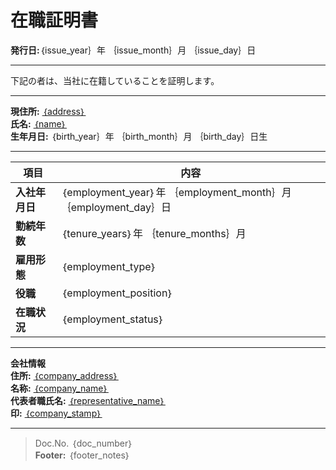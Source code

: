 # 在職証明書

**発行日:**｛issue_year｝年 ｛issue_month｝月 ｛issue_day｝日  

---

下記の者は、当社に在籍していることを証明します。

---

**現住所:** <u>｛address｝</u>  
**氏名:** <u>｛name｝</u>  
**生年月日:** ｛birth_year｝年 ｛birth_month｝月 ｛birth_day｝日生  

---

| **項目**        | **内容**                    |
|-----------------|-----------------------------|
| **入社年月日**  | ｛employment_year｝年 ｛employment_month｝月 ｛employment_day｝日 |
| **勤続年数**    | ｛tenure_years｝年 ｛tenure_months｝月         |
| **雇用形態**    | ｛employment_type｝           |
| **役職**        | ｛employment_position｝                  |
| **在職状況**    | ｛employment_status｝         |

---

**会社情報**  
**住所:** <u>｛company_address｝</u>  
**名称:** <u>｛company_name｝</u>  
**代表者職氏名:** <u>｛representative_name｝  </u>  
**印:** <u>｛company_stamp｝</u>  

---

> Doc.No. ｛doc_number｝  
> **Footer:** ｛footer_notes｝


<!-- # Example usage:
data = {
    "address": "東京都渋谷区xxx",
    "name": "山田 太郎",
    "birth_year": 1985,
    "birth_month": 7,
    "birth_day": 15,
    "employment_year": 2015,
    "employment_month": 4,
    "employment_day": 1,
    "tenure_years": 8,
    "tenure_months": 9,
    "employment_type": "正社員",
    "position": "課長",
    "employment_status": "在職中",
    "issue_year": 2025,
    "issue_month": 1,
    "issue_day": 16,
    "company_address": "東京都千代田区xxx",
    "company_name": "株式会社サンプル",
    "representative_name": "佐藤 次郎",
    "company_stamp": "印",
    "doc_number": "001234",
    "footer_notes": "This document is issued as proof of employment.",
} -->
